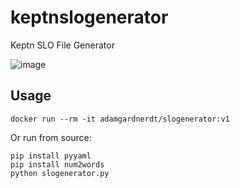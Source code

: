 # keptnslogenerator
Keptn SLO File Generator

![image](https://user-images.githubusercontent.com/13639658/139201262-11c8b431-f103-47a4-b664-eb95f6a8c42d.png)

## Usage

```
docker run --rm -it adamgardnerdt/slogenerator:v1
```

Or run from source:

```
pip install pyyaml
pip install num2words
python slogenerator.py
```
